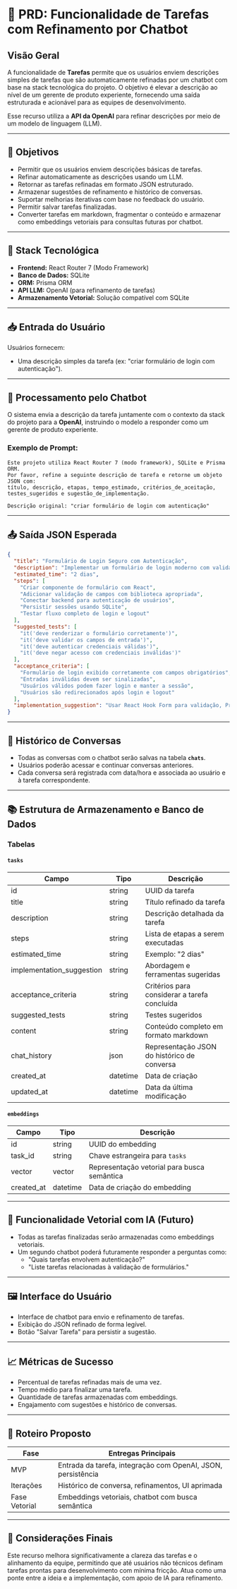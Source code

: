 # 📌 PRD: Funcionalidade de Tarefas com Refinamento por Chatbot

## Visão Geral

A funcionalidade de **Tarefas** permite que os usuários enviem descrições simples de tarefas que são automaticamente refinadas por um chatbot com base na stack tecnológica do projeto. O objetivo é elevar a descrição ao nível de um gerente de produto experiente, fornecendo uma saída estruturada e acionável para as equipes de desenvolvimento.

Esse recurso utiliza a **API da OpenAI** para refinar descrições por meio de um modelo de linguagem (LLM).

---

## 🎯 Objetivos

- Permitir que os usuários enviem descrições básicas de tarefas.
- Refinar automaticamente as descrições usando um LLM.
- Retornar as tarefas refinadas em formato JSON estruturado.
- Armazenar sugestões de refinamento e histórico de conversas.
- Suportar melhorias iterativas com base no feedback do usuário.
- Permitir salvar tarefas finalizadas.
- Converter tarefas em markdown, fragmentar o conteúdo e armazenar como embeddings vetoriais para consultas futuras por chatbot.

---

## 🧱 Stack Tecnológica

- **Frontend:** React Router 7 (Modo Framework)
- **Banco de Dados:** SQLite
- **ORM:** Prisma ORM
- **API LLM:** OpenAI (para refinamento de tarefas)
- **Armazenamento Vetorial:** Solução compatível com SQLite

---

## 📥 Entrada do Usuário

Usuários fornecem:

- Uma descrição simples da tarefa (ex: "criar formulário de login com autenticação").

---

## 🤖 Processamento pelo Chatbot

O sistema envia a descrição da tarefa juntamente com o contexto da stack do projeto para a **OpenAI**, instruindo o modelo a responder como um gerente de produto experiente.

### Exemplo de Prompt:

```
Este projeto utiliza React Router 7 (modo framework), SQLite e Prisma ORM.
Por favor, refine a seguinte descrição de tarefa e retorne um objeto JSON com:
título, descrição, etapas, tempo_estimado, critérios_de_aceitação, testes_sugeridos e sugestão_de_implementação.

Descrição original: "criar formulário de login com autenticação"
```

---

## 📤 Saída JSON Esperada

```json
{
  "title": "Formulário de Login Seguro com Autenticação",
  "description": "Implementar um formulário de login moderno com validação de campos, autenticação baseada em sessão e feedback de erro em tempo real.",
  "estimated_time": "2 dias",
  "steps": [
    "Criar componente de formulário com React",
    "Adicionar validação de campos com biblioteca apropriada",
    "Conectar backend para autenticação de usuários",
    "Persistir sessões usando SQLite",
    "Testar fluxo completo de login e logout"
  ],
  "suggested_tests": [
    "it('deve renderizar o formulário corretamente')",
    "it('deve validar os campos de entrada')",
    "it('deve autenticar credenciais válidas')",
    "it('deve negar acesso com credenciais inválidas')"
  ],
  "acceptance_criteria": [
    "Formulário de login exibido corretamente com campos obrigatórios",
    "Entradas inválidas devem ser sinalizadas",
    "Usuários válidos podem fazer login e manter a sessão",
    "Usuários são redirecionados após login e logout"
  ],
  "implementation_suggestion": "Usar React Hook Form para validação, Prisma ORM para gestão de usuários e configurar rotas protegidas com React Router 7."
}
```

---

## 💬 Histórico de Conversas

- Todas as conversas com o chatbot serão salvas na tabela **`chats`**.
- Usuários poderão acessar e continuar conversas anteriores.
- Cada conversa será registrada com data/hora e associada ao usuário e à tarefa correspondente.

---

## 📚 Estrutura de Armazenamento e Banco de Dados

### Tabelas

#### `tasks`

| Campo                     | Tipo     | Descrição                                    |
| ------------------------- | -------- | -------------------------------------------- |
| id                        | string   | UUID da tarefa                               |
| title                     | string   | Título refinado da tarefa                    |
| description               | string   | Descrição detalhada da tarefa                |
| steps                     | string   | Lista de etapas a serem executadas           |
| estimated_time            | string   | Exemplo: "2 dias"                            |
| implementation_suggestion | string   | Abordagem e ferramentas sugeridas            |
| acceptance_criteria       | string   | Critérios para considerar a tarefa concluída |
| suggested_tests           | string   | Testes sugeridos                             |
| content                   | string   | Conteúdo completo em formato markdown        |
| chat_history              | json     | Representação JSON do histórico de conversa  |
| created_at                | datetime | Data de criação                              |
| updated_at                | datetime | Data da última modificação                   |

#### `embeddings`

| Campo      | Tipo     | Descrição                                   |
| ---------- | -------- | ------------------------------------------- |
| id         | string   | UUID do embedding                           |
| task_id    | string   | Chave estrangeira para `tasks`              |
| vector     | vector   | Representação vetorial para busca semântica |
| created_at | datetime | Data de criação do embedding                |

---

## 🧠 Funcionalidade Vetorial com IA (Futuro)

- Todas as tarefas finalizadas serão armazenadas como embeddings vetoriais.
- Um segundo chatbot poderá futuramente responder a perguntas como:
  - "Quais tarefas envolvem autenticação?"
  - "Liste tarefas relacionadas à validação de formulários."

---

## 🖼️ Interface do Usuário

- Interface de chatbot para envio e refinamento de tarefas.
- Exibição do JSON refinado de forma legível.
- Botão "Salvar Tarefa" para persistir a sugestão.

---

## 📈 Métricas de Sucesso

- Percentual de tarefas refinadas mais de uma vez.
- Tempo médio para finalizar uma tarefa.
- Quantidade de tarefas armazenadas com embeddings.
- Engajamento com sugestões e histórico de conversas.

---

## 📅 Roteiro Proposto

| Fase          | Entregas Principais                                          |
| ------------- | ------------------------------------------------------------ |
| MVP           | Entrada da tarefa, integração com OpenAI, JSON, persistência |
| Iterações     | Histórico de conversa, refinamentos, UI aprimada             |
| Fase Vetorial | Embeddings vetoriais, chatbot com busca semântica            |

---

## 📝 Considerações Finais

Este recurso melhora significativamente a clareza das tarefas e o alinhamento da equipe, permitindo que até usuários não técnicos definam tarefas prontas para desenvolvimento com mínima fricção. Atua como uma ponte entre a ideia e a implementação, com apoio de IA para refinamento.
